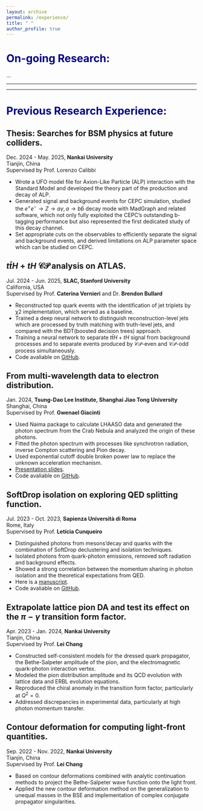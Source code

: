 ```yaml
---
layout: archive
permalink: /experience/
title: " "
author_profile: true
---
```

# <font color="#000080">On-going Research:</font>

...

---
---


# <font color="#000080">Previous Research Experience:</font>

## Thesis: Searches for BSM physics at future colliders.
Dec. 2024 - May. 2025, **Nankai University**  
Tianjin, China  
Supervised by Prof. Lorenzo Calibbi  
- Wrote a UFO model file for Axion-Like Particle (ALP) interaction with the Standard Model and developed the theory part of the production and decay of ALP.
- Generated signal and background events for CEPC simulation, studied the $e^+e^-\to Z\to a\gamma,\, a\to b\bar{b}$ decay mode with MadGraph and related software, which not only fully exploited the CEPC’s outstanding b-tagging performance but also represented the first dedicated study of this decay channel.
- Set appropriate cuts on the observables to efficiently separate the signal and background events, and derived limitations on ALP parameter space which can be studied on CEPC.

## $t\bar{t}H+tH$ $\mathcal{CP}$ analysis on ATLAS.
Jul. 2024 - Jun. 2025, **SLAC, Stanford University**  
California, USA  
Supervised by Prof. **Caterina Vernieri** and Dr. **Brendon Bullard**
- Reconstructed top quark events with the identification of jet triplets by χ2 implementation, which served as a baseline.
- Trained a deep neural network to distinguish reconstruction-level jets which are processed by truth matching with truth-level jets, and compared with the BDT(boosted decision trees) approach.
- Training a neural network to separate $t\bar{t}H+tH$ signal from background processes and to separate events produced by $\mathcal{CP}$-even and $\mathcal{CP}$-odd process simultaneously.
- Code avaliable on [GitHub](https://github.com/song-xianglong/ttHCP).
  
## From multi-wavelength data to electron distribution.
Jan. 2024, **Tsung-Dao Lee Institute, Shanghai Jiao Tong University**  
Shanghai, China  
Supervised by Prof. **Gwenael Giacinti**
- Used Naima package to calculate LHAASO data and generated the photon spectrum from the Crab Nebula and analyzed the origin of these photons.
- Fitted the photon spectrum with processes like synchrotron radiation, inverse Compton scattering and Pion decay.
- Used exponential cutoff double broken power law to replace the unknown acceleration mechanism.
- [Presentation slides](../assets/CrabPre.pdf).
- Code avaliable on [GitHub](https://github.com/song-xianglong/CrabElectron).

## SoftDrop isolation on exploring QED splitting function.
Jul. 2023 - Oct. 2023, **Sapienza Università di Roma**  
Rome, Italy  
Supervised by Prof. **Letícia Cunqueiro**
- Distinguished photons from mesons’decay and quarks with the combination of SoftDrop declustering and isolation techniques.
- Isolated photons from quark-photon emissions, removed soft radiation and background effects.
- Showed a strong correlation between the momentum sharing in photon isolation and the theoretical expectations from QED.
- Here is a [manuscript](../assets/A%20Fundemental%20Study%20on%20Photon%20Isolation.pdf).
- Code avaliable on [GitHub](https://github.com/song-xianglong/SoftDrop).

## Extrapolate lattice pion DA and test its effect on the $\pi-\gamma$ transition form factor.
Apr. 2023 - Jan. 2024, **Nankai University**  
Tianjin, China  
Supervised by Prof. **Lei Chang**
- Constructed self-consistent models for the dressed quark propagator, the Bethe-Salpeter amplitude of the pion, and the electromagnetic quark-photon interaction vertex.
- Modeled the pion distribution amplitude and its QCD evolution with lattice data and ERBL evolution equations.
- Reproduced the chiral anomaly in the transition form factor, particularly at $Q^2 = 0$.
- Addressed discrepancies in experimental data, particularly at high photon momentum transfer.

## Contour deformation for computing light-front quantities.
Sep. 2022 - Nov. 2022, **Nankai University**  
Tianjin, China  
Supervised by Prof. **Lei Chang**
- Based on contour deformations combined with analytic continuation methods to project the Bethe-Salpeter wave function onto the light front.
- Applied the new contour deformation method on the generalization to unequal masses in the BSE and implementation of complex conjugate propagator singularities.